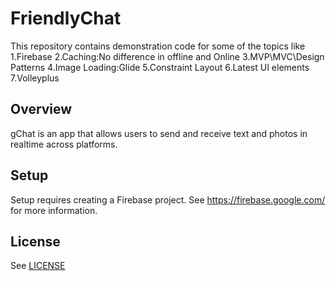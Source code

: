 # FriendlyChat

This repository contains demonstration code for some of the topics like
1.Firebase
2.Caching:No difference in offline and Online
3.MVP\MVC\Design Patterns
4.Image Loading:Glide
5.Constraint Layout
6.Latest UI elements
7.Volleyplus

## Overview

gChat is an app that allows users to send and receive text and photos in realtime across platforms.

## Setup

Setup requires creating a Firebase project. See https://firebase.google.com/ for more information.

## License
See [LICENSE](LICENSE)
